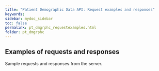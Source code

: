 ```yaml
---
title: "Patient Demographic Data API: Request examples and responses"
keywords: 
sidebar: mydoc_sidebar
toc: false
permalink: pt_dmgrphc_requestexamples.html
folder: pt_dmgrphc
---
```


## Examples of requests and responses

Sample requests and responses from the server.
